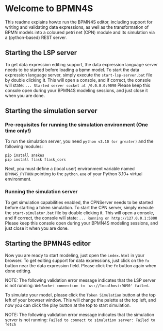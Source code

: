 # Welcome to BPMN4S

This readme explains howto run the BPMN4S editor, including support for writing and validating data expressions, as well as the transformation of BPMN models into a coloured petri net (CPN) module and its simulation via a (python-based) REST server.

## Starting the LSP server

To get data expression editing support, the data expression language server needs to be started before loading a bpmn model.
To start the data expression language server, simply execute the `start-lsp-server.bat` file by double clicking it.
This will open a console, and if correct, the console will state: `... Started server socket at /0.0.0.0:9090`
Please keep this console open during your BPMN4S modeling sessions, and just close it when you are done.

## Starting the simulation server

### Pre-requisites for running the simulation environment (One time only!)
To run the simulation server, you need ``python v3.10 (or greater)`` and the following modules:

```
pip install snakes 
pip install flask flask_cors
```

Next, you must define a (local user) environment variable named ``BPMN4S_PYTHON`` 
pointing to the ``python.exe`` of your Python 3.10+ virtual environment.

### Running the simulation server

To get simulation capabilities enabled, the CPNServer needs to be started before starting a token simulation.
To start the CPN server, simply execute the `start-simulator.bat` file by double clicking it.
This will open a console, and if correct, the console will state: `... Running on http://127.0.0.1:5000`
Please keep this console open during your BPMN4S modeling sessions, and just close it when you are done.

## Starting the BPMN4S editor

Now you are ready to start modeling, just open the `index.html` in your browser.
To get editing support for data expressions, just click on the `fx` button near the data expression field.
Please click the `fx` button again when done editing.

NOTE: The following validation error message indicates that the LSP server is not running:
      `WebSocket connection to 'ws://localhost:9090' failed.`

To simulate your model, please click the `Token Simulation` button at the top left of your browser window.
This will change the palette at the top left, and now you can click the play button at the top to start simulation.

NOTE: The following validation error message indicates that the simulation server is not running:
      `Failed to connect to simulation server: Failed to fetch`